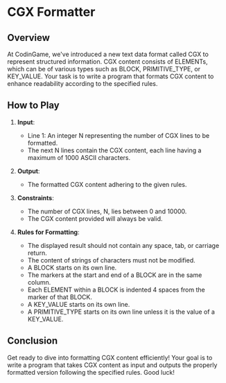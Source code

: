 # CGX Formatter

## Overview

At CodinGame, we've introduced a new text data format called CGX to represent structured information. CGX content consists of ELEMENTs, which can be of various types such as BLOCK, PRIMITIVE_TYPE, or KEY_VALUE. Your task is to write a program that formats CGX content to enhance readability according to the specified rules.

## How to Play

1. **Input**: 
   - Line 1: An integer N representing the number of CGX lines to be formatted.
   - The next N lines contain the CGX content, each line having a maximum of 1000 ASCII characters.

2. **Output**:
   - The formatted CGX content adhering to the given rules.

3. **Constraints**:
   - The number of CGX lines, N, lies between 0 and 10000.
   - The CGX content provided will always be valid.

4. **Rules for Formatting**:
   - The displayed result should not contain any space, tab, or carriage return.
   - The content of strings of characters must not be modified.
   - A BLOCK starts on its own line.
   - The markers at the start and end of a BLOCK are in the same column.
   - Each ELEMENT within a BLOCK is indented 4 spaces from the marker of that BLOCK.
   - A KEY_VALUE starts on its own line.
   - A PRIMITIVE_TYPE starts on its own line unless it is the value of a KEY_VALUE.

## Conclusion

Get ready to dive into formatting CGX content efficiently! Your goal is to write a program that takes CGX content as input and outputs the properly formatted version following the specified rules. Good luck!

